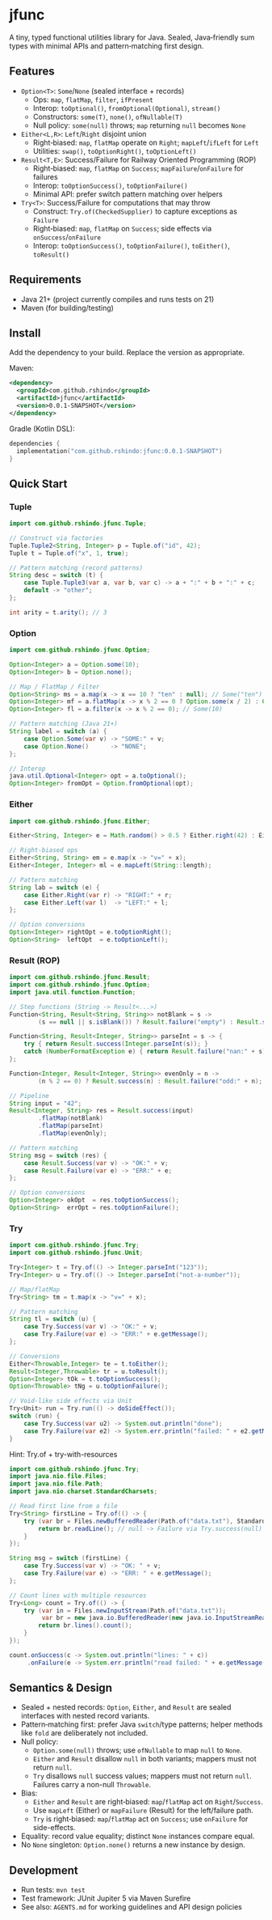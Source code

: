 # jfunc

A tiny, typed functional utilities library for Java. Sealed, Java‑friendly sum types with minimal APIs and pattern‑matching first design.

## Features
- `Option<T>`: `Some`/`None` (sealed interface + records)
  - Ops: `map`, `flatMap`, `filter`, `ifPresent`
  - Interop: `toOptional()`, `fromOptional(Optional)`, `stream()`
  - Constructors: `some(T)`, `none()`, `ofNullable(T)`
  - Null policy: `some(null)` throws; `map` returning `null` becomes `None`
- `Either<L,R>`: `Left`/`Right` disjoint union
  - Right‑biased: `map`, `flatMap` operate on `Right`; `mapLeft`/`ifLeft` for `Left`
  - Utilities: `swap()`, `toOptionRight()`, `toOptionLeft()`
- `Result<T,E>`: Success/Failure for Railway Oriented Programming (ROP)
  - Right‑biased: `map`, `flatMap` on `Success`; `mapFailure`/`onFailure` for failures
  - Interop: `toOptionSuccess()`, `toOptionFailure()`
  - Minimal API: prefer switch pattern matching over helpers
- `Try<T>`: Success/Failure for computations that may throw
  - Construct: `Try.of(CheckedSupplier)` to capture exceptions as `Failure`
  - Right‑biased: `map`, `flatMap` on `Success`; side effects via `onSuccess`/`onFailure`
  - Interop: `toOptionSuccess()`, `toOptionFailure()`, `toEither()`, `toResult()`

## Requirements
- Java 21+ (project currently compiles and runs tests on 21)
- Maven (for building/testing)

## Install
Add the dependency to your build. Replace the version as appropriate.

Maven:

```xml
<dependency>
  <groupId>com.github.rshindo</groupId>
  <artifactId>jfunc</artifactId>
  <version>0.0.1-SNAPSHOT</version>
</dependency>
```

Gradle (Kotlin DSL):

```kts
dependencies {
  implementation("com.github.rshindo:jfunc:0.0.1-SNAPSHOT")
}
```

## Quick Start

### Tuple
```java
import com.github.rshindo.jfunc.Tuple;

// Construct via factories
Tuple.Tuple2<String, Integer> p = Tuple.of("id", 42);
Tuple t = Tuple.of("x", 1, true);

// Pattern matching (record patterns)
String desc = switch (t) {
    case Tuple.Tuple3(var a, var b, var c) -> a + ":" + b + ":" + c;
    default -> "other";
};

int arity = t.arity(); // 3
```

### Option
```java
import com.github.rshindo.jfunc.Option;

Option<Integer> a = Option.some(10);
Option<Integer> b = Option.none();

// Map / FlatMap / Filter
Option<String> ms = a.map(x -> x == 10 ? "ten" : null); // Some("ten")
Option<Integer> mf = a.flatMap(x -> x % 2 == 0 ? Option.some(x / 2) : Option.none());
Option<Integer> fl = a.filter(x -> x % 2 == 0); // Some(10)

// Pattern matching (Java 21+)
String label = switch (a) {
    case Option.Some(var v) -> "SOME:" + v;
    case Option.None()      -> "NONE";
};

// Interop
java.util.Optional<Integer> opt = a.toOptional();
Option<Integer> fromOpt = Option.fromOptional(opt);
```

### Either
```java
import com.github.rshindo.jfunc.Either;

Either<String, Integer> e = Math.random() > 0.5 ? Either.right(42) : Either.left("oops");

// Right-biased ops
Either<String, String> em = e.map(x -> "v=" + x);
Either<Integer, Integer> ml = e.mapLeft(String::length);

// Pattern matching
String lab = switch (e) {
    case Either.Right(var r) -> "RIGHT:" + r;
    case Either.Left(var l)  -> "LEFT:" + l;
};

// Option conversions
Option<Integer> rightOpt = e.toOptionRight();
Option<String>  leftOpt  = e.toOptionLeft();
```

### Result (ROP)
```java
import com.github.rshindo.jfunc.Result;
import com.github.rshindo.jfunc.Option;
import java.util.function.Function;

// Step functions (String -> Result<...>)
Function<String, Result<String, String>> notBlank = s ->
        (s == null || s.isBlank()) ? Result.failure("empty") : Result.success(s.trim());

Function<String, Result<Integer, String>> parseInt = s -> {
    try { return Result.success(Integer.parseInt(s)); }
    catch (NumberFormatException e) { return Result.failure("nan:" + s); }
};

Function<Integer, Result<Integer, String>> evenOnly = n ->
        (n % 2 == 0) ? Result.success(n) : Result.failure("odd:" + n);

// Pipeline
String input = "42";
Result<Integer, String> res = Result.success(input)
        .flatMap(notBlank)
        .flatMap(parseInt)
        .flatMap(evenOnly);

// Pattern matching
String msg = switch (res) {
    case Result.Success(var v) -> "OK:" + v;
    case Result.Failure(var e) -> "ERR:" + e;
};

// Option conversions
Option<Integer> okOpt  = res.toOptionSuccess();
Option<String>  errOpt = res.toOptionFailure();
```

### Try
```java
import com.github.rshindo.jfunc.Try;
import com.github.rshindo.jfunc.Unit;

Try<Integer> t = Try.of(() -> Integer.parseInt("123"));
Try<Integer> u = Try.of(() -> Integer.parseInt("not-a-number"));

// Map/flatMap
Try<String> tm = t.map(x -> "v=" + x);

// Pattern matching
String tl = switch (u) {
    case Try.Success(var v) -> "OK:" + v;
    case Try.Failure(var e) -> "ERR:" + e.getMessage();
};

// Conversions
Either<Throwable,Integer> te = t.toEither();
Result<Integer,Throwable> tr = u.toResult();
Option<Integer> tOk = t.toOptionSuccess();
Option<Throwable> tNg = u.toOptionFailure();

// Void-like side effects via Unit
Try<Unit> run = Try.run(() -> doSideEffect());
switch (run) {
    case Try.Success(var u2) -> System.out.println("done");
    case Try.Failure(var e2) -> System.err.println("failed: " + e2.getMessage());
}
```

Hint: Try.of + try-with-resources
```java
import com.github.rshindo.jfunc.Try;
import java.nio.file.Files;
import java.nio.file.Path;
import java.nio.charset.StandardCharsets;

// Read first line from a file
Try<String> firstLine = Try.of(() -> {
    try (var br = Files.newBufferedReader(Path.of("data.txt"), StandardCharsets.UTF_8)) {
        return br.readLine(); // null -> Failure via Try.success(null) rule
    }
});

String msg = switch (firstLine) {
    case Try.Success(var v) -> "OK: " + v;
    case Try.Failure(var e) -> "ERR: " + e.getMessage();
};

// Count lines with multiple resources
Try<Long> count = Try.of(() -> {
    try (var in = Files.newInputStream(Path.of("data.txt"));
         var br = new java.io.BufferedReader(new java.io.InputStreamReader(in, StandardCharsets.UTF_8))) {
        return br.lines().count();
    }
});

count.onSuccess(c -> System.out.println("lines: " + c))
     .onFailure(e -> System.err.println("read failed: " + e.getMessage()));
```

## Semantics & Design
- Sealed + nested records: `Option`, `Either`, and `Result` are sealed interfaces with nested record variants.
- Pattern‑matching first: prefer Java `switch`/type patterns; helper methods like `fold` are deliberately not included.
- Null policy:
  - `Option.some(null)` throws; use `ofNullable` to map `null` to `None`.
  - `Either` and `Result` disallow `null` in both variants; mappers must not return `null`.
  - `Try` disallows `null` success values; mappers must not return `null`. Failures carry a non-null `Throwable`.
- Bias:
  - `Either` and `Result` are right‑biased: `map`/`flatMap` act on `Right`/`Success`.
  - Use `mapLeft` (Either) or `mapFailure` (Result) for the left/failure path.
  - `Try` is right‑biased: `map`/`flatMap` act on `Success`; use `onFailure` for side-effects.
- Equality: record value equality; distinct `None` instances compare equal.
- No `None` singleton: `Option.none()` returns a new instance by design.

## Development
- Run tests: `mvn test`
- Test framework: JUnit Jupiter 5 via Maven Surefire
- See also: `AGENTS.md` for working guidelines and API design policies
